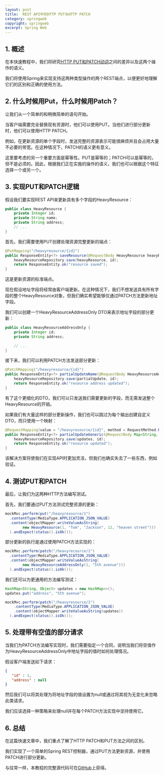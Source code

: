 ```yaml
---
layout: post
title:  REST API中的HTTP PUT与HTTP PATCH
category: springweb
copyright: springweb
excerpt: Spring Web
---
```


## 1. 概述

在本快速教程中，我们将研究[HTTP PUT和PATCH动词](https://www.baeldung.com/cs/http-put-vs-patch)之间的差异以及这两个操作的语义。

我们将使用Spring来实现支持这两种类型操作的两个REST端点，以便更好地理解它们的区别和正确的使用方法。

## 2. 什么时候用Put，什么时候用Patch？

让我们从一个简单的和稍微简单的语句开始。

当客户端需要完全替换现有资源时，他们可以使用PUT。当他们进行部分更新时，他们可以使用HTTP PATCH。

例如，在更新资源的单个字段时，发送完整的资源表示可能很麻烦并且会占用大量不必要的带宽。在这种情况下，PATCH的语义更有意义。

这里要考虑的另一个重要方面是幂等性。PUT是幂等的；PATCH可以是幂等的，但不是必须的。因此，根据我们正在实施的操作的语义，我们也可以根据这个特征选择一个或另一个。

## 3. 实现PUT和PATCH逻辑

假设我们要实现REST API来更新具有多个字段的HeavyResource：

```java
public class HeavyResource {
    private Integer id;
    private String name;
    private String address;
    // ...
}
```

首先，我们需要使用PUT创建处理资源完整更新的端点：

```java
@PutMapping("/heavyresource/{id}")
public ResponseEntity<?> saveResource(@RequestBody HeavyResource heavyResource, @PathVariable("id") String id) {
    heavyResourceRepository.save(heavyResource, id);
    return ResponseEntity.ok("resource saved");
}
```

这是更新资源的标准端点。

现在假设地址字段将经常由客户端更新。在这种情况下，我们不想发送具有所有字段的整个HeavyResource对象，但我们确实希望能够仅通过PATCH方法更新地址字段。

我们可以创建一个HeavyResourceAddressOnly DTO来表示地址字段的部分更新：

```java
public class HeavyResourceAddressOnly {
    private Integer id;
    private String address;
    
    // ...
}
```

接下来，我们可以利用PATCH方法发送部分更新：

```java
@PatchMapping("/heavyresource/{id}")
public ResponseEntity<?> partialUpdateName(@RequestBody HeavyResourceAddressOnly partialUpdate, @PathVariable("id") String id) {
    heavyResourceRepository.save(partialUpdate, id);
    return ResponseEntity.ok("resource address updated");
}
```

有了这个更细化的DTO，我们可以只发送我们需要更新的字段，而无需发送整个HeavyResource的开销。

如果我们有大量这样的部分更新操作，我们也可以跳过为每个输出创建自定义DTO，而只使用一个映射：

```java
@RequestMapping(value = "/heavyresource/{id}", method = RequestMethod.PATCH, consumes = MediaType.APPLICATION_JSON_VALUE)
public ResponseEntity<?> partialUpdateGeneric(@RequestBody Map<String, Object> updates, @PathVariable("id") String id) {
    heavyResourceRepository.save(updates, id);
    return ResponseEntity.ok("resource updated");
}
```

该解决方案将使我们在实现API时更加灵活，但我们也确实失去了一些东西，例如验证。

## 4. 测试PUT和PATCH

最后，让我们为这两种HTTP方法编写测试。

首先，我们要通过PUT方法测试完整资源的更新：

```java
mockMvc.perform(put("/heavyresource/1")
  .contentType(MediaType.APPLICATION_JSON_VALUE)
  .content(objectMapper.writeValueAsString(
        new HeavyResource(1, "Tom", "Jackson", 12, "heaven street")))
  ).andExpect(status().isOk());
```

部分更新的执行是通过使用PATCH方法实现的：

```java
mockMvc.perform(patch("/heavyrecource/1")
  .contentType(MediaType.APPLICATION_JSON_VALUE)
  .content(objectMapper.writeValueAsString(
        new HeavyResourceAddressOnly(1, "5th avenue")))
  ).andExpect(status().isOk());
```

我们还可以为更通用的方法编写测试：

```java
HashMap<String, Object> updates = new HashMap<>();
updates.put("address", "5th avenue");

mockMvc.perform(patch("/heavyresource/1")
    .contentType(MediaType.APPLICATION_JSON_VALUE)
    .content(objectMapper.writeValueAsString(updates))
  ).andExpect(status().isOk());
```

## 5. 处理带有空值的部分请求

当我们为PATCH方法编写实现时，我们需要指定一个合同，说明当我们将空值作为HeavyResourceAddressOnly中地址字段的值时如何处理情况。

假设客户端发送如下请求：

```json
{
   "id" : 1,
   "address" : null
}
```

然后我们可以将其处理为将地址字段的值设置为null或通过将其视为无变化来忽略此类请求。

我们应该选择一种策略来处理null并在每个PATCH方法实现中坚持使用它。

## 6. 总结

在这篇快速文章中，我们重点了解了HTTP PATCH和PUT方法之间的区别。

我们实现了一个简单的Spring REST控制器，通过PUT方法更新资源，并使用PATCH进行部分更新。

与往常一样，本教程的完整源代码可在[GitHub](https://github.com/tuyucheng7/taketoday-tutorial4j/tree/master/spring-web-modules)上获得。